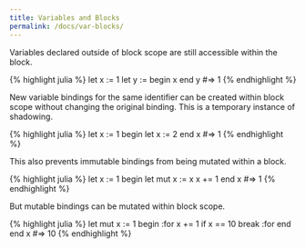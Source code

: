 ```yaml
---
title: Variables and Blocks
permalink: /docs/var-blocks/
---
```


Variables declared outside of block scope are still accessible within the block.

{% highlight julia %}
    let x := 1
    let y := begin
        x
    end
    y   #=> 1
{% endhighlight %}

New variable bindings for the same identifier can be created within block scope without changing the original binding. This is a temporary instance of shadowing.

{% highlight julia %}
    let x := 1
    begin
        let x := 2
    end
    x   #=> 1
{% endhighlight %}

This also prevents immutable bindings from being mutated within a block.

{% highlight julia %}
    let x := 1
    begin
        let mut x := x
        x += 1
    end
    x   #=> 1
{% endhighlight %}

But mutable bindings can be mutated within block scope.

{% highlight julia %}
    let mut x := 1
    begin :for
        x += 1
        if x == 10
            break :for
        end
    end
    x   #=> 10
{% endhighlight %}
